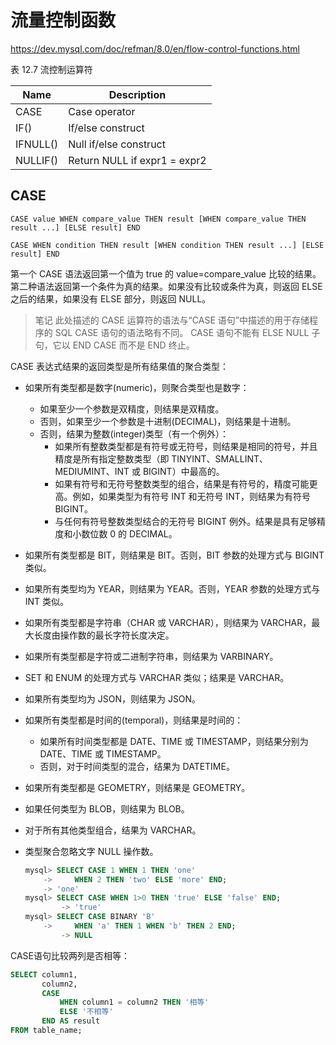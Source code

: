 # 流量控制函数

<https://dev.mysql.com/doc/refman/8.0/en/flow-control-functions.html>

表 12.7 流控制运算符

| Name     | Description                  |
|----------|------------------------------|
| CASE     | Case operator                |
| IF()     | If/else construct            |
| IFNULL() | Null if/else construct       |
| NULLIF() | Return NULL if expr1 = expr2 |

## CASE

`CASE value WHEN compare_value THEN result [WHEN compare_value THEN result ...] [ELSE result] END`

`CASE WHEN condition THEN result [WHEN condition THEN result ...] [ELSE result] END`

第一个 CASE 语法返回第一个值为 true 的 value=compare_value 比较的结果。第二种语法返回第一个条件为真的结果。如果没有比较或条件为真，则返回 ELSE 之后的结果，如果没有 ELSE 部分，则返回 NULL。

> 笔记
此处描述的 CASE 运算符的语法与“CASE 语句”中描述的用于存储程序的 SQL CASE 语句的语法略有不同。 CASE 语句不能有 ELSE NULL 子句，它以 END CASE 而不是 END 终止。

CASE 表达式结果的返回类型是所有结果值的聚合类型：

- 如果所有类型都是数字(numeric)，则聚合类型也是数字：
  - 如果至少一个参数是双精度，则结果是双精度。
  - 否则，如果至少一个参数是十进制(DECIMAL)，则结果是十进制。
  - 否则，结果为整数(integer)类型（有一个例外）：
    - 如果所有整数类型都是有符号或无符号，则结果是相同的符号，并且精度是所有指定整数类型（即 TINYINT、SMALLINT、MEDIUMINT、INT 或 BIGINT）中最高的。
    - 如果有符号和无符号整数类型的组合，结果是有符号的，精度可能更高。例如，如果类型为有符号 INT 和无符号 INT，则结果为有符号 BIGINT。
    - 与任何有符号整数类型结合的无符号 BIGINT 例外。结果是具有足够精度和小数位数 0 的 DECIMAL。
- 如果所有类型都是 BIT，则结果是 BIT。否则，BIT 参数的处理方式与 BIGINT 类似。
- 如果所有类型均为 YEAR，则结果为 YEAR。否则，YEAR 参数的处理方式与 INT 类似。
- 如果所有类型都是字符串（CHAR 或 VARCHAR），则结果为 VARCHAR，最大长度由操作数的最长字符长度决定。
- 如果所有类型都是字符或二进制字符串，则结果为 VARBINARY。
- SET 和 ENUM 的处理方式与 VARCHAR 类似；结果是 VARCHAR。
- 如果所有类型均为 JSON，则结果为 JSON。
- 如果所有类型都是时间的(temporal)，则结果是时间的：
  - 如果所有时间类型都是 DATE、TIME 或 TIMESTAMP，则结果分别为 DATE、TIME 或 TIMESTAMP。
  - 否则，对于时间类型的混合，结果为 DATETIME。
- 如果所有类型都是 GEOMETRY，则结果是 GEOMETRY。
- 如果任何类型为 BLOB，则结果为 BLOB。
- 对于所有其他类型组合，结果为 VARCHAR。
- 类型聚合忽略文字 NULL 操作数。

  ```sql
  mysql> SELECT CASE 1 WHEN 1 THEN 'one'
      ->     WHEN 2 THEN 'two' ELSE 'more' END;
      -> 'one'
  mysql> SELECT CASE WHEN 1>0 THEN 'true' ELSE 'false' END;
          -> 'true'
  mysql> SELECT CASE BINARY 'B'
      ->     WHEN 'a' THEN 1 WHEN 'b' THEN 2 END;
          -> NULL
  ```

CASE语句比较两列是否相等：

```sql
SELECT column1,
       column2,
       CASE
           WHEN column1 = column2 THEN '相等'
           ELSE '不相等'
       END AS result
FROM table_name;
```
